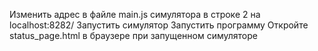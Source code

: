 Изменить адрес в файле main.js симулятора в строке 2 на localhost:8282/
Запустить симулятор
Запустить программу
Откройте status_page.html в браузере при запущенном симуляторе
